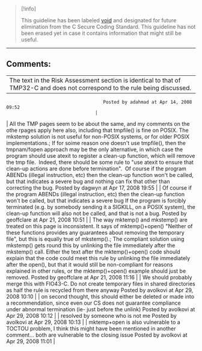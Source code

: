 > [!info]  
>
> This guideline has been labeled [void](https://wiki.sei.cmu.edu//confluence/label/seccode/void) and designated for future elimination from the C Secure Coding Standard. This guideline has not been erased yet in case it contains information that might still be useful.

------------------------------------------------------------------------
[](https://www.securecoding.cert.org/confluence/display/seccode/VOID+Temporary+files+must+be+opened+with+exclusive+access?showChildren=false&showComments=false) [](https://www.securecoding.cert.org/confluence/display/seccode/99.+The+Void?showChildren=false&showComments=false) [](https://www.securecoding.cert.org/confluence/display/seccode/VOID+Understand+the+caveats+of+floating+point+exceptions?showChildren=false&showComments=false)
## Comments:

|  |
| ----|
| The text in the Risk Assessment section is identical to that of TMP32-C and does not correspond to the rule being discussed.
                                        Posted by adahmad at Apr 14, 2008 09:52
                                     |
| All the TMP pages seem to be about the same, and my comments on the othe rpages apply here also, including that tmpfile() is fine on POSIX.
The mkstemp solution is not useful for non-POSIX systems, or for older POSIX implementations.; If for soime reason one doesn't use tmpfile(), then the tmpnam/fopen approach may be the only alternative, in which case the program should use atexit to register a clean-up function, which will remove the tmp file.  Indeed, there should be some rule to "use atexit to ensure that clean-up actions are done before termination".  Of course if the program ABENDs (illegal instruction, etc) then the clean-up function won't be called, but that indicates a severe bug and nothing can fix that other than correcting the bug.
                                        Posted by dagwyn at Apr 17, 2008 19:55
                                     |
| 
Of course if the program ABENDs (illegal instruction, etc) then the clean-up function won't be called, but that indicates a severe bug
If the program is forcibly terminated (e.g. by somebody sending it a SIGKILL, on a POSIX system), the clean-up function will also not be called, and that is not a bug.
                                        Posted by geoffclare at Apr 21, 2008 10:51
                                     |
| The way mktemp() and mkstemp() are treated on this page is inconsistent. It says of mktemp()+open() "Neither of these functions provides any guarantees about removing the temporary file", but this is equally true of mkstemp().; The compliant solution using mkstemp() gets round this by unlinking the file immediately after the mkstemp() call.
Either the text after the mktemp()+open() code should explain that the code could meet this rule by unlinking the file immediately after the open(), but that it would still be non-compliant for reasons explained in other rules, or the mktemp()+open() example should just be removed.
                                        Posted by geoffclare at Apr 21, 2008 11:16
                                     |
| We should probably merge this with FIO43-C. Do not create temporary files in shared directories as half the rule is recycled from there anyway
                                        Posted by avolkovi at Apr 29, 2008 10:10
                                     |
| on second thought, this should either be deleted or made into a recommendation, since even our CS does not guarantee compliance under abnormal termination (ie- just before the unlink)
                                        Posted by avolkovi at Apr 29, 2008 10:12
                                     |
| resolved by someone who is not me
                                        Posted by avolkovi at Apr 29, 2008 10:13
                                     |
| mktemp+open is also vulnerable to a TOCTOU problem, I think this might have been mentioned in another comment... both are vulnerable to the closing issue
                                        Posted by avolkovi at Apr 29, 2008 11:01
                                     |

